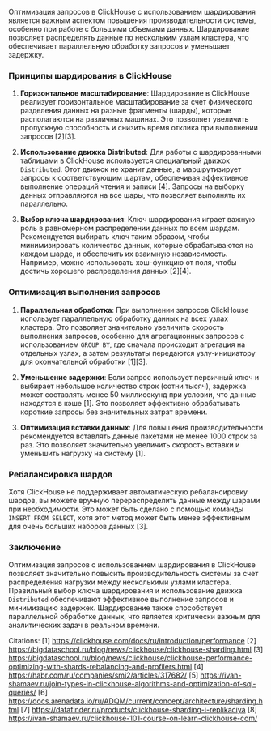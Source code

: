 Оптимизация запросов в ClickHouse с использованием шардирования является важным аспектом повышения производительности системы, особенно при работе с большими объемами данных. Шардирование позволяет распределять данные по нескольким узлам кластера, что обеспечивает параллельную обработку запросов и уменьшает задержку.

### Принципы шардирования в ClickHouse

1. **Горизонтальное масштабирование**:
   Шардирование в ClickHouse реализует горизонтальное масштабирование за счет физического разделения данных на разные фрагменты (шарды), которые располагаются на различных машинах. Это позволяет увеличить пропускную способность и снизить время отклика при выполнении запросов [2][3].

2. **Использование движка Distributed**:
   Для работы с шардированными таблицами в ClickHouse используется специальный движок `Distributed`. Этот движок не хранит данные, а маршрутизирует запросы к соответствующим шартам, обеспечивая эффективное выполнение операций чтения и записи [4]. Запросы на выборку данных отправляются на все шары, что позволяет выполнять их параллельно.

3. **Выбор ключа шардирования**:
   Ключ шардирования играет важную роль в равномерном распределении данных по всем шардам. Рекомендуется выбирать ключ таким образом, чтобы минимизировать количество данных, которые обрабатываются на каждом шарде, и обеспечить их взаимную независимость. Например, можно использовать хэш-функцию от поля, чтобы достичь хорошего распределения данных [2][4].

### Оптимизация выполнения запросов

1. **Параллельная обработка**:
   При выполнении запросов ClickHouse использует параллельную обработку данных на всех узлах кластера. Это позволяет значительно увеличить скорость выполнения запросов, особенно для агрегационных запросов с использованием `GROUP BY`, где сначала происходит агрегация на отдельных узлах, а затем результаты передаются узлу-инициатору для окончательной обработки [1][3].

2. **Уменьшение задержки**:
   Если запрос использует первичный ключ и выбирает небольшое количество строк (сотни тысяч), задержка может составлять менее 50 миллисекунд при условии, что данные находятся в кэше [1]. Это позволяет эффективно обрабатывать короткие запросы без значительных затрат времени.

3. **Оптимизация вставки данных**:
   Для повышения производительности рекомендуется вставлять данные пакетами не менее 1000 строк за раз. Это позволяет значительно увеличить скорость вставки и уменьшить нагрузку на систему [1].

### Ребалансировка шардов

Хотя ClickHouse не поддерживает автоматическую ребалансировку шардов, вы можете вручную перераспределить данные между шарами при необходимости. Это может быть сделано с помощью команды `INSERT FROM SELECT`, хотя этот метод может быть менее эффективным для очень больших наборов данных [3].

### Заключение

Оптимизация запросов с использованием шардирования в ClickHouse позволяет значительно повысить производительность системы за счет распределения нагрузки между несколькими узлами кластера. Правильный выбор ключа шардирования и использование движка `Distributed` обеспечивают эффективное выполнение запросов и минимизацию задержек. Шардирование также способствует параллельной обработке данных, что является критически важным для аналитических задач в реальном времени.

Citations:
[1] https://clickhouse.com/docs/ru/introduction/performance
[2] https://bigdataschool.ru/blog/news/clickhouse/clickhouse-sharding.html
[3] https://bigdataschool.ru/blog/news/clickhouse/clickhouse-performance-optimizing-with-shards-rebalancing-and-profilers.html
[4] https://habr.com/ru/companies/smi2/articles/317682/
[5] https://ivan-shamaev.ru/join-types-in-clickhouse-algorithms-and-optimization-of-sql-queries/
[6] https://docs.arenadata.io/ru/ADQM/current/concept/architecture/sharding.html
[7] https://datafinder.ru/products/clickhouse-sharding-i-replikaciya
[8] https://ivan-shamaev.ru/clickhouse-101-course-on-learn-clickhouse-com/